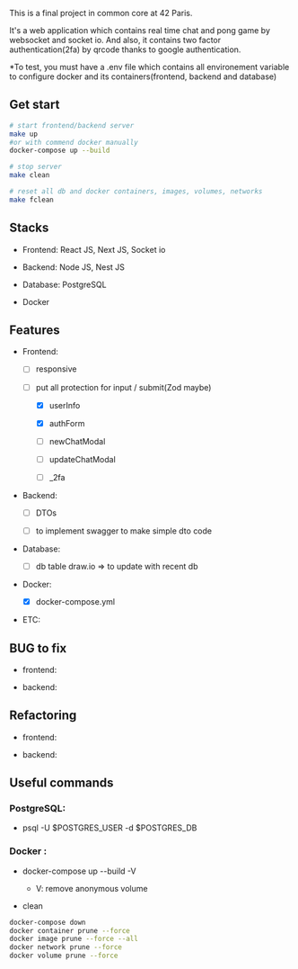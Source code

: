This is a final project in common core at 42 Paris.

It's a web application which contains real time chat and pong game by websocket and socket io. And also, it contains two factor authentication(2fa) by qrcode thanks to google authentication.

\*To test, you must have a .env file which contains all environement variable to configure docker and its containers(frontend, backend and database)

## Get start

```bash
# start frontend/backend server
make up
#or with commend docker manually
docker-compose up --build

# stop server
make clean

# reset all db and docker containers, images, volumes, networks
make fclean
```

## Stacks

- Frontend: React JS, Next JS, Socket io

- Backend: Node JS, Nest JS

- Database: PostgreSQL

- Docker

## Features

- Frontend:

  - [ ] responsive

  - [ ] put all protection for input / submit(Zod maybe)

    - [x] userInfo

    - [x] authForm

    - [ ] newChatModal

    - [ ] updateChatModal

    - [ ] \_2fa

- Backend:

  - [ ] DTOs

  - [ ] to implement swagger to make simple dto code

- Database:

  - [ ] db table draw.io => to update with recent db

- Docker:

  - [x] docker-compose.yml

- ETC:

## BUG to fix

- frontend:

- backend:

## Refactoring

- frontend:

- backend:

## Useful commands

### PostgreSQL:

- psql -U $POSTGRES_USER -d $POSTGRES_DB

### Docker :

- docker-compose up --build -V

  - V: remove anonymous volume

- clean

```bash
docker-compose down
docker container prune --force
docker image prune --force --all
docker network prune --force
docker volume prune --force
```
